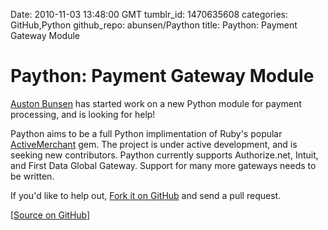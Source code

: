 Date: 2010-11-03 13:48:00 GMT
tumblr_id: 1470635608
categories: GitHub,Python
github_repo: abunsen/Paython
title: Paython: Payment Gateway Module

# Paython: Payment Gateway Module

[Auston Bunsen](https://github.com/abunsen) has started work on a new Python module for payment processing, and is looking for help!

Paython aims to be a full Python implimentation of Ruby's popular [ActiveMerchant](http://www.activemerchant.org/) gem. The project is under active development, and is seeking new contributors. Paython currently supports Authorize.net, Intuit, and First Data Global Gateway. Support for many more gateways needs to be written.

If you'd like to help out, [Fork it on GitHub](https://github.com/abunsen/Paython) and send a pull request.

[[Source on GitHub](https://github.com/abunsen/Paython)]
